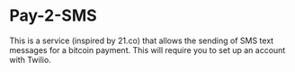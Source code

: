# Pay-2-SMS
This is a service (inspired by 21.co) that allows the sending of SMS text messages for a bitcoin payment. This will require you to set up an account with Twilio.
